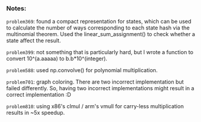 ### Notes:

`problem369`: found a compact representation for states, which can be used to calculate the number of ways corresponding to each state hash via the multinomial theorem. Used the linear_sum_assignment() to check whether a state affect the result.

`problem399`: not something that is particularly hard, but I wrote a function to convert 10^(a.aaaaa) to b.b\*10^(integer).

`problem588`: used np.convolve() for polynomial multiplication.

`problem701`: graph coloring. There are two incorrect implementation but failed differently. So, having two incorrect implementations might result in a correct implementation :D

`problem810`: using x86's clmul / arm's vmull for carry-less multiplication results in ~5x speedup.
